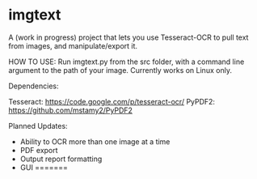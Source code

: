 imgtext
=======

A (work in progress) project that lets you use Tesseract-OCR to pull text from images, and manipulate/export it.

HOW TO USE: Run imgtext.py from the src folder, with a command line argument to the path of your image. 
Currently works on Linux only.

Dependencies: 

Tesseract: https://code.google.com/p/tesseract-ocr/
PyPDF2: https://github.com/mstamy2/PyPDF2

Planned Updates:

- Ability to OCR more than one image at a time
- PDF export
- Output report formatting
- GUI
=======
